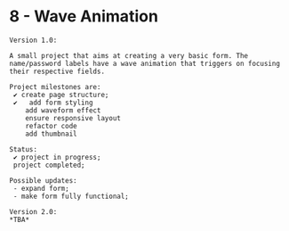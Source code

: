 # 8 - Wave Animation

    Version 1.0:

    A small project that aims at creating a very basic form. The name/password labels have a wave animation that triggers on focusing their respective fields.

    Project milestones are:
     ✔ create page structure;
     ✔   add form styling
        add waveform effect
        ensure responsive layout
        refactor code
        add thumbnail

    Status:
     ✔ project in progress;
     project completed;

    Possible updates:
     - expand form;
     - make form fully functional;

    Version 2.0:
    *TBA*
